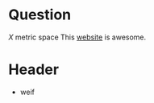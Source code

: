 # Question
$X$ metric space
This [website](https://github.com/nawal99/nawal99.github.io/blob/2fa4ccea7f15cf74fa503542a81eff94a8ebaed3/assets/pdfs/random%20notes.pdf) is awesome.
# Header
- weif

